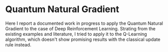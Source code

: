 # Quantum Natural Gradient
Here I report a documented work in progress to apply the Quantum Natural Gradient to the case of Deep Reinforcement Learning. Strating from the existing examples and literature, I tried to apply it to the Q-Learning algorithm, which doesn't show promising results with the classical update rule instead.
